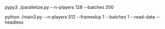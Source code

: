 pypy3 ./parallelize.py --n-players 128 --batches 200


python ./main3.py --n-players 512 --frameskip 1 --batches 1 --read-data --headless